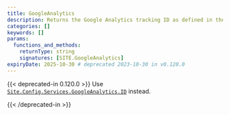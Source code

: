 ```yaml
---
title: GoogleAnalytics
description: Returns the Google Analytics tracking ID as defined in the site configuration.
categories: []
keywords: []
params:
  functions_and_methods:
    returnType: string
    signatures: [SITE.GoogleAnalytics]
expiryDate: 2025-10-30 # deprecated 2023-10-30 in v0.120.0
---
```


{{< deprecated-in 0.120.0 >}}
Use [`Site.Config.Services.GoogleAnalytics.ID`] instead.

[`Site.Config.Services.GoogleAnalytics.ID`]: /methods/site/config/
{{< /deprecated-in >}}
